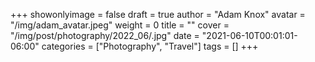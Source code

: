 +++
showonlyimage = false
draft = true
author = "Adam Knox"
avatar = "/img/adam_avatar.jpeg"
weight = 0
title = ""
cover = "/img/post/photography/2022_06/.jpg"
date = "2021-06-10T00:01:01-06:00"
categories = ["Photography", "Travel"]
tags = []
+++
<!--more-->
